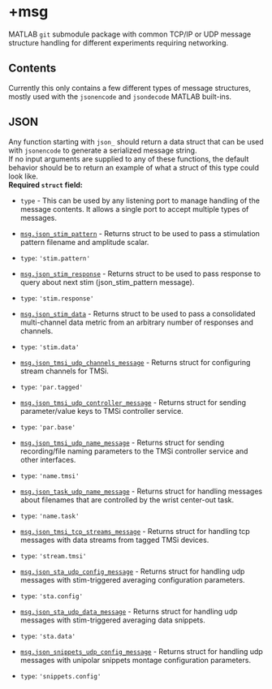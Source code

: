 # +msg #  
MATLAB `git` submodule package with common TCP/IP or UDP message structure handling for different experiments requiring networking.  

## Contents ##
Currently this only contains a few different types of message structures, mostly used with the `jsonencode` and `jsondecode` MATLAB built-ins.  

## JSON ##
Any function starting with `json_` should return a data struct that can be used with `jsonencode` to generate a serialized message string.  
If no input arguments are supplied to any of these functions, the default behavior should be to return an example of what a struct of this type could look like.  
**Required `struct` field:**  
* `type` - This can be used by any listening port to manage handling of the message contents. It allows a single port to accept multiple types of messages.

* [`msg.json_stim_pattern`](json_stim_pattern.m) - Returns struct to be used to pass a stimulation pattern filename and amplitude scalar.
 + `type`: `'stim.pattern'`
* [`msg.json_stim_response`](json_stim_response.m) - Returns struct to be used to pass response to query about next stim (json_stim_pattern message).
 + `type`: `'stim.response'`
* [`msg.json_stim_data`](json_stim_data.m) - Returns struct to be used to pass a consolidated multi-channel data metric from an arbitrary number of responses and channels.
 + `type`: `'stim.data'`
* [`msg.json_tmsi_udp_channels_message`](json_tmsi_udp_channels_message.m) - Returns struct for configuring stream channels for TMSi.
 + `type`: `'par.tagged'`
* [`msg.json_tmsi_udp_controller_message`](json_tmsi_udp_controller_message.m) - Returns struct for sending parameter/value keys to TMSi controller service.
 + `type`: `'par.base'`
* [`msg.json_tmsi_udp_name_message`](json_tmsi_udp_name_message.m) - Returns struct for sending recording/file naming parameters to the TMSi controller service and other interfaces.
 + `type`: `'name.tmsi'`  
* [`msg.json_task_udp_name_message`](json_task_udp_name_message.m) - Returns struct for handling messages about filenames that are controlled by the wrist center-out task.
 + `type`: `'name.task'`
* [`msg.json_tmsi_tcp_streams_message`](json_tmsi_tcp_streams_message.m) - Returns struct for handling tcp messages with data streams from tagged TMSi devices.
 + `type`: `'stream.tmsi'`
* [`msg.json_sta_udp_config_message`](json_sta_udp_config_message.m) - Returns struct for handling udp messages with stim-triggered averaging configuration parameters.
 + `type`: `'sta.config'`
* [`msg.json_sta_udp_data_message`](json_sta_udp_data_message.m) - Returns struct for handling udp messages with stim-triggered averaging data snippets.
 + `type`: `'sta.data'`
* [`msg.json_snippets_udp_config_message`](json_snippets_udp_config_message.m) - Returns struct for handling udp messages with unipolar snippets montage configuration parameters.
 + `type`: `'snippets.config'`